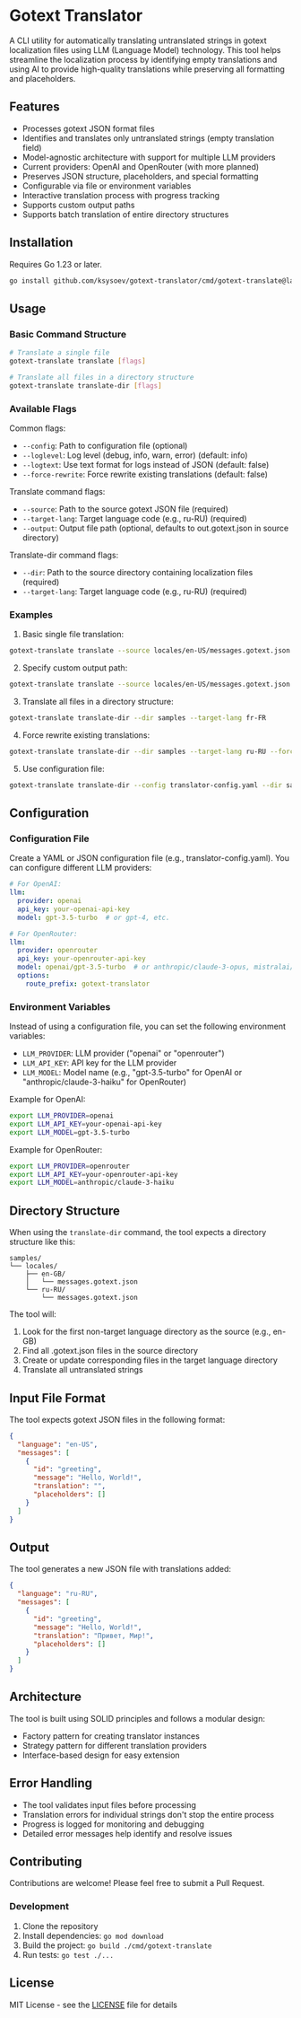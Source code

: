 # Gotext Translator

A CLI utility for automatically translating untranslated strings in gotext localization files using LLM (Language Model) technology. This tool helps streamline the localization process by identifying empty translations and using AI to provide high-quality translations while preserving all formatting and placeholders.

## Features

- Processes gotext JSON format files
- Identifies and translates only untranslated strings (empty translation field)
- Model-agnostic architecture with support for multiple LLM providers
- Current providers: OpenAI and OpenRouter (with more planned)
- Preserves JSON structure, placeholders, and special formatting
- Configurable via file or environment variables
- Interactive translation process with progress tracking
- Supports custom output paths
- Supports batch translation of entire directory structures

## Installation

Requires Go 1.23 or later.

```bash
go install github.com/ksysoev/gotext-translator/cmd/gotext-translate@latest
```

## Usage

### Basic Command Structure

```bash
# Translate a single file
gotext-translate translate [flags]

# Translate all files in a directory structure
gotext-translate translate-dir [flags]
```

### Available Flags

Common flags:
- `--config`: Path to configuration file (optional)
- `--loglevel`: Log level (debug, info, warn, error) (default: info)
- `--logtext`: Use text format for logs instead of JSON (default: false)
- `--force-rewrite`: Force rewrite existing translations (default: false)

Translate command flags:
- `--source`: Path to the source gotext JSON file (required)
- `--target-lang`: Target language code (e.g., ru-RU) (required)
- `--output`: Output file path (optional, defaults to out.gotext.json in source directory)

Translate-dir command flags:
- `--dir`: Path to the source directory containing localization files (required)
- `--target-lang`: Target language code (e.g., ru-RU) (required)

### Examples

1. Basic single file translation:
```bash
gotext-translate translate --source locales/en-US/messages.gotext.json --target-lang ru-RU
```

2. Specify custom output path:
```bash
gotext-translate translate --source locales/en-US/messages.gotext.json --target-lang ru-RU --output locales/ru-RU/messages.gotext.json
```

3. Translate all files in a directory structure:
```bash
gotext-translate translate-dir --dir samples --target-lang fr-FR
```

4. Force rewrite existing translations:
```bash
gotext-translate translate-dir --dir samples --target-lang ru-RU --force-rewrite
```

5. Use configuration file:
```bash
gotext-translate translate-dir --config translator-config.yaml --dir samples --target-lang ru-RU
```

## Configuration

### Configuration File

Create a YAML or JSON configuration file (e.g., translator-config.yaml). You can configure different LLM providers:

```yaml
# For OpenAI:
llm:
  provider: openai
  api_key: your-openai-api-key
  model: gpt-3.5-turbo  # or gpt-4, etc.
```

```yaml
# For OpenRouter:
llm:
  provider: openrouter
  api_key: your-openrouter-api-key
  model: openai/gpt-3.5-turbo  # or anthropic/claude-3-opus, mistralai/mistral-tiny, etc.
  options:
    route_prefix: gotext-translator
```

### Environment Variables

Instead of using a configuration file, you can set the following environment variables:

- `LLM_PROVIDER`: LLM provider ("openai" or "openrouter")
- `LLM_API_KEY`: API key for the LLM provider
- `LLM_MODEL`: Model name (e.g., "gpt-3.5-turbo" for OpenAI or "anthropic/claude-3-haiku" for OpenRouter)

Example for OpenAI:
```bash
export LLM_PROVIDER=openai
export LLM_API_KEY=your-openai-api-key
export LLM_MODEL=gpt-3.5-turbo
```

Example for OpenRouter:
```bash
export LLM_PROVIDER=openrouter
export LLM_API_KEY=your-openrouter-api-key
export LLM_MODEL=anthropic/claude-3-haiku
```

## Directory Structure

When using the `translate-dir` command, the tool expects a directory structure like this:

```
samples/
└── locales/
    ├── en-GB/
    │   └── messages.gotext.json
    └── ru-RU/
        └── messages.gotext.json
```

The tool will:
1. Look for the first non-target language directory as the source (e.g., en-GB)
2. Find all .gotext.json files in the source directory
3. Create or update corresponding files in the target language directory
4. Translate all untranslated strings

## Input File Format

The tool expects gotext JSON files in the following format:

```json
{
  "language": "en-US",
  "messages": [
    {
      "id": "greeting",
      "message": "Hello, World!",
      "translation": "",
      "placeholders": []
    }
  ]
}
```

## Output

The tool generates a new JSON file with translations added:

```json
{
  "language": "ru-RU",
  "messages": [
    {
      "id": "greeting",
      "message": "Hello, World!",
      "translation": "Привет, Мир!",
      "placeholders": []
    }
  ]
}
```

## Architecture

The tool is built using SOLID principles and follows a modular design:
- Factory pattern for creating translator instances
- Strategy pattern for different translation providers
- Interface-based design for easy extension

## Error Handling

- The tool validates input files before processing
- Translation errors for individual strings don't stop the entire process
- Progress is logged for monitoring and debugging
- Detailed error messages help identify and resolve issues

## Contributing

Contributions are welcome! Please feel free to submit a Pull Request.

### Development

1. Clone the repository
2. Install dependencies: `go mod download`
3. Build the project: `go build ./cmd/gotext-translate`
4. Run tests: `go test ./...`

## License

MIT License - see the [LICENSE](LICENSE) file for details